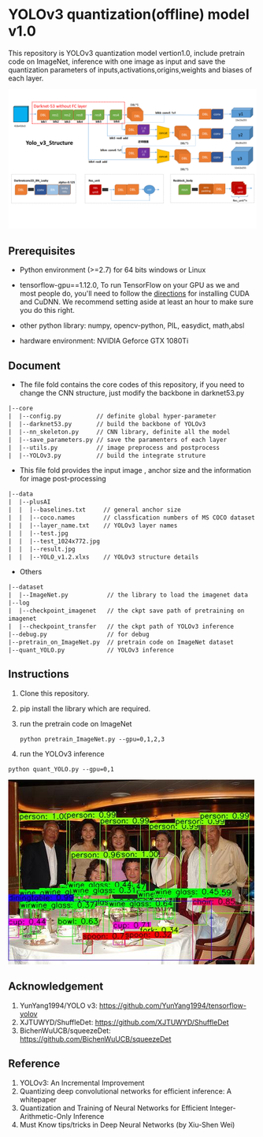 # YOLOv3 quantization(offline) model v1.0

This repository is YOLOv3 quantization model vertion1.0, include  pretrain code on ImageNet, inference with one image as input and save the quantization parameters of inputs,activations,origins,weights and biases of each layer.

![yolov3_structure](./data/plusAI/yolov3_structure.png)

## Prerequisites

- Python environment (>=2.7) for 64 bits windows or Linux

- tensorflow-gpu==1.12.0, To run TensorFlow on your GPU as we and most people do, you'll need to follow the [directions](https://www.tensorflow.org/install/install_windows) for installing CUDA and CuDNN. We recommend setting aside at least an hour to make sure you do this right.

- other python library: numpy, opencv-python, PIL, easydict, math,absl

- hardware environment: NVIDIA Geforce GTX 1080Ti

  

## Document

- The file fold contains the core codes of this repository, if you need to change the  CNN structure, just modify the backbone in darknet53.py

```
|--core
|  |--config.py          // definite global hyper-parameter
|  |--darknet53.py       // build the backbone of YOLOv3
|  |--nn_skeleton.py     // CNN library, definite all the model
|  |--save_parameters.py // save the paramenters of each layer
|  |--utils.py           // image preprocess and postprocess
|  |--YOLOv3.py          // build the integrate struture
```

-  This file fold provides the input image , anchor size and the information for image post-processing

```
|--data
|  |--plusAI
|  |  |--baselines.txt     // general anchor size 
|  |  |--coco.names        // classfication numbers of MS COCO dataset 
|  |  |--layer_name.txt    // YOLOv3 layer names
|  |  |--test.jpg
|  |  |--test_1024x772.jpg
|  |  |--result.jpg
|  |  |--YOLO_v1.2.xlxs    // YOLOv3 structure details 
```

- Others

```
|--dataset
|  |--ImageNet.py           // the library to load the imagenet data       
|--log
|  |--checkpoint_imagenet   // the ckpt save path of pretraining on imagenet 
|  |--checkpoint_transfer   // the ckpt path of YOLOv3 inference
|--debug.py                 // for debug 
|--pretrain_on_ImageNet.py  // pretrain code on ImageNet dataset
|--quant_YOLO.py            // YOLOv3 inference
```

## Instructions

1. Clone this repository.

2. pip install the library which are required.

3. run the pretrain code on ImageNet

   ```
   python pretrain_ImageNet.py --gpu=0,1,2,3
   ```

4.  run the YOLOv3 inference

   ```
   python quant_YOLO.py --gpu=0,1
   ```

![result](./data/plusAI/result.jpg)

## Acknowledgement

1. YunYang1994/YOLO v3: https://github.com/YunYang1994/tensorflow-yolov
2. XJTUWYD/ShuffleDet: <https://github.com/XJTUWYD/ShuffleDet>
3. BichenWuUCB/squeezeDet: <https://github.com/BichenWuUCB/squeezeDet>

## Reference

1. YOLOv3: An Incremental Improvement
2. Quantizing deep convolutional networks for efficient inference: A whitepaper
3. Quantization and Training of Neural Networks for Efficient Integer-Arithmetic-Only Inference
4. Must Know tips/tricks in Deep Neural Networks (by Xiu-Shen Wei)



